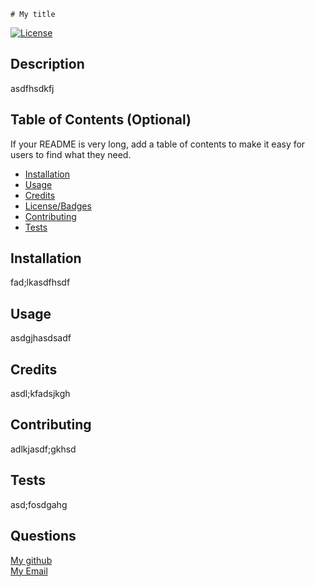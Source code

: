 
    # My title
[![License](https://img.shields.io/badge/License-Apache_2.0-blue.svg)](https://opensource.org/licenses/Apache-2.0)


## Description 

asdfhsdkfj

## Table of Contents (Optional)

If your README is very long, add a table of contents to make it easy for users to find what they need.

* [Installation](#installation)
* [Usage](#usage)
* [Credits](#credits)
* [License/Badges](#license)
* [Contributing](#contributing)
* [Tests](#tests)


## Installation

fad;lkasdfhsdf

## Usage 

asdgjhasdsadf


## Credits

asdl;kfadsjkgh

## Contributing

adlkjasdf;gkhsd
## Tests

asd;fosdgahg

## Questions

<a href="https://github.com/alananibal">My github</a> 
<br>
<a href="mailto:alananibalsr@gmail"> My Email </a>

    